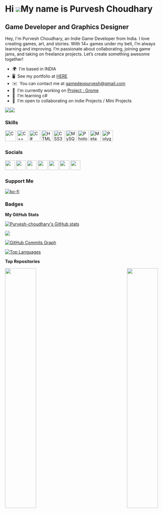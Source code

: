 Hi ![](https://user-images.githubusercontent.com/18350557/176309783-0785949b-9127-417c-8b55-ab5a4333674e.gif)My name is Purvesh Choudhary
=========================================================================================================================================

Game Developer and Graphics Designer
------------------------------------

Hey, I'm Purvesh Choudhary, an Indie Game Developer from India. I love creating games, art, and stories. With 14+ games under my belt, I’m always learning and improving. I’m passionate about collaborating, joining game jams, and taking on freelance projects. Let’s create something awesome together!

* 🌍  I'm based in INDIA
* 🖥️  See my portfolio at [HERE](http://gamedevpurvesh.itch.io/)
* ✉️  You can contact me at [gamedevpurvesh@gmail.com](mailto:gamedevpurvesh@gmail.com)
* 🚀  I'm currently working on [Project : Grome](http://gamedevpurvesh.itch.io/grome)
* 🧠  I'm learning c#
* 🤝  I'm open to collaborating on indie Projects / Mini Projects

<a href="https://www.github.com/Purvesh-choudhary" target="_blank" rel="noreferrer"><img
src="https://img.shields.io/github/followers/Purvesh-choudhary?logo=github&style=for-the-badge&color=0891b2&labelColor=1c1917" /></a><a href="https://www.twitter.com/purvesh_chow" target="_blank" rel="noreferrer"><img
src="https://img.shields.io/twitter/follow/purvesh_chow?logo=twitter&style=for-the-badge&color=0891b2&labelColor=1c1917"
/></a>

### Skills


<p align="left">
<a href="https://docs.microsoft.com/en-us/cpp/?view=msvc-170" target="_blank" rel="noreferrer"><img src="https://raw.githubusercontent.com/danielcranney/readme-generator/main/public/icons/skills/c-colored.svg" width="36" height="36" alt="C" /></a>
<a href="https://docs.microsoft.com/en-us/cpp/?view=msvc-170" target="_blank" rel="noreferrer"><img src="https://raw.githubusercontent.com/danielcranney/readme-generator/main/public/icons/skills/cplusplus-colored.svg" width="36" height="36" alt="C++" /></a>
<a href="https://docs.microsoft.com/en-us/dotnet/csharp/" target="_blank" rel="noreferrer"><img src="https://raw.githubusercontent.com/danielcranney/readme-generator/main/public/icons/skills/csharp-colored.svg" width="36" height="36" alt="C#" /></a>
<a href="https://developer.mozilla.org/en-US/docs/Glossary/HTML5" target="_blank" rel="noreferrer"><img src="https://raw.githubusercontent.com/danielcranney/readme-generator/main/public/icons/skills/html5-colored.svg" width="36" height="36" alt="HTML5" /></a>
<a href="https://www.w3.org/TR/CSS/#css" target="_blank" rel="noreferrer"><img src="https://raw.githubusercontent.com/danielcranney/readme-generator/main/public/icons/skills/css3-colored.svg" width="36" height="36" alt="CSS3" /></a>
<a href="https://www.mysql.com/" target="_blank" rel="noreferrer"><img src="https://raw.githubusercontent.com/danielcranney/readme-generator/main/public/icons/skills/mysql-colored.svg" width="36" height="36" alt="MySQL" /></a>
<a href="https://www.adobe.com/uk/products/photoshop.html" target="_blank" rel="noreferrer"><img src="https://raw.githubusercontent.com/danielcranney/readme-generator/main/public/icons/skills/photoshop-colored.svg" width="36" height="36" alt="Photoshop" /></a>
<a href="https://metamask.io/" target="_blank" rel="noreferrer"><img src="https://raw.githubusercontent.com/danielcranney/readme-generator/main/public/icons/skills/metamask-colored.svg" width="36" height="36" alt="MetaMask" /></a>
<a href="https://polygon.technology/" target="_blank" rel="noreferrer"><img src="https://raw.githubusercontent.com/danielcranney/readme-generator/main/public/icons/skills/polygon-colored.svg" width="36" height="36" alt="Polygon" /></a>
</p>


### Socials

<p align="left"> <a href="https://www.dev.to/purveshchoudhary" target="_blank" rel="noreferrer"><img src="https://raw.githubusercontent.com/danielcranney/readme-generator/main/public/icons/socials/devdotto.svg" width="32" height="32" /></a> <a href="https://discord.com/users/Purvesh Choudhary#2311" target="_blank" rel="noreferrer"><img src="https://raw.githubusercontent.com/danielcranney/readme-generator/main/public/icons/socials/discord.svg" width="32" height="32" /></a> <a href="https://www.github.com/Purvesh-choudhary" target="_blank" rel="noreferrer"><img src="https://raw.githubusercontent.com/danielcranney/readme-generator/main/public/icons/socials/github.svg" width="32" height="32" /></a> <a href="http://www.instagram.com/purveshchoudhary" target="_blank" rel="noreferrer"><img src="https://raw.githubusercontent.com/danielcranney/readme-generator/main/public/icons/socials/instagram.svg" width="32" height="32" /></a> <a href="https://www.linkedin.com/in/purvesh-choudhary" target="_blank" rel="noreferrer"><img src="https://raw.githubusercontent.com/danielcranney/readme-generator/main/public/icons/socials/linkedin.svg" width="32" height="32" /></a> <a href="https://www.twitter.com/purvesh_chow" target="_blank" rel="noreferrer"><img src="https://raw.githubusercontent.com/danielcranney/readme-generator/main/public/icons/socials/twitter.svg" width="32" height="32" /></a> <a href="https://www.youtube.com/c/GameDevPurvesh" target="_blank" rel="noreferrer"><img src="https://raw.githubusercontent.com/danielcranney/readme-generator/main/public/icons/socials/youtube.svg" width="32" height="32" /></a></p>


### Support Me
[![ko-fi](https://ko-fi.com/img/githubbutton_sm.svg)](https://ko-fi.com/K3K414FKSG)

### Badges

<b>My GitHub Stats</b>

<a href="http://www.github.com/Purvesh-choudhary"><img src="https://github-readme-stats.vercel.app/api?username=Purvesh-choudhary&show_icons=true&hide=&count_private=true&title_color=0891b2&text_color=ffffff&icon_color=0891b2&bg_color=1c1917&hide_border=true&show_icons=true" alt="Purvesh-choudhary's GitHub stats" /></a>

<a href="http://www.github.com/Purvesh-choudhary"><img src="https://github-readme-streak-stats.herokuapp.com/?user=Purvesh-choudhary&stroke=ffffff&background=1c1917&ring=0891b2&fire=0891b2&currStreakNum=ffffff&currStreakLabel=0891b2&sideNums=ffffff&sideLabels=ffffff&dates=ffffff&hide_border=true" /></a>

<a href="http://www.github.com/Purvesh-choudhary"><img src="https://github-readme-activity-graph.cyclic.app/graph?username=Purvesh-choudhary&bg_color=1c1917&color=ffffff&line=0891b2&point=ffffff&area_color=1c1917&area=true&hide_border=true&custom_title=GitHub%20Commits%20Graph" alt="GitHub Commits Graph" /></a>

<a href="https://github.com/Purvesh-choudhary" align="left"><img src="https://github-readme-stats.vercel.app/api/top-langs/?username=Purvesh-choudhary&langs_count=10&title_color=0891b2&text_color=ffffff&icon_color=0891b2&bg_color=1c1917&hide_border=true&locale=en&custom_title=Top%20%Languages" alt="Top Languages" /></a>

<b>Top Repositories</b>

<div width="100%" align="center"><a href="https://github.com/Purvesh-choudhary/Data-Structures-and-algorithms" align="left"><img align="left" width="45%" src="https://github-readme-stats.vercel.app/api/pin/?username=Purvesh-choudhary&repo=Data-Structures-and-algorithms&title_color=0891b2&text_color=ffffff&icon_color=0891b2&bg_color=1c1917&hide_border=true&locale=en" /></a><a href="https://github.com/Purvesh-choudhary/Cpp-new" align="right"><img align="right" width="45%" src="https://github-readme-stats.vercel.app/api/pin/?username=Purvesh-choudhary&repo=Cpp-new&title_color=0891b2&text_color=ffffff&icon_color=0891b2&bg_color=1c1917&hide_border=true&locale=en" /></a></div><br /><br /><br /><br /><br /><br /><br />

